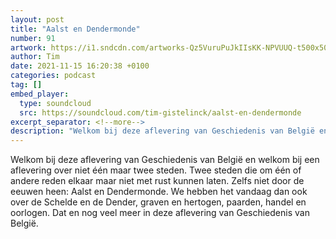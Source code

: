 ```yaml
---
layout: post
title: "Aalst en Dendermonde"
number: 91
artwork: https://i1.sndcdn.com/artworks-Qz5VuruPuJkIIsKK-NPVUUQ-t500x500.jpg
author: Tim
date: 2021-11-15 16:20:38 +0100
categories: podcast
tag: []
embed_player:
  type: soundcloud
  src: https://soundcloud.com/tim-gistelinck/aalst-en-dendermonde
excerpt_separator: <!--more-->
description: "Welkom bij deze aflevering van Geschiedenis van België en welkom bij een aflevering over niet één maar twee steden."
---
```

Welkom bij deze aflevering van Geschiedenis van België en welkom bij een aflevering over niet één maar twee steden. Twee steden die om één of andere reden elkaar maar niet met rust kunnen laten. Zelfs niet door de eeuwen heen: Aalst en Dendermonde. We hebben het vandaag dan ook over de Schelde en de Dender, graven en hertogen, paarden, handel en oorlogen. Dat en nog veel meer in deze aflevering van Geschiedenis van België.